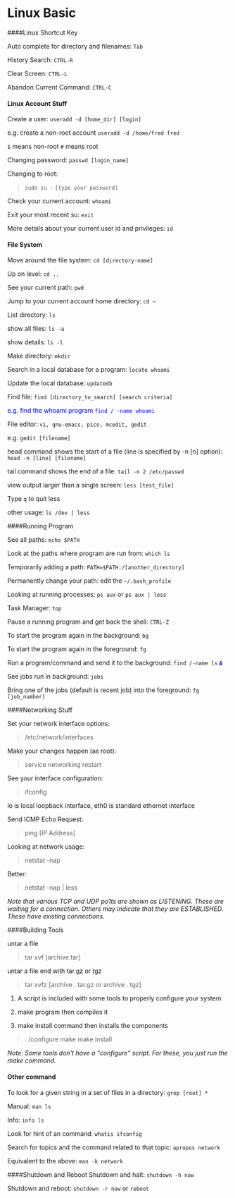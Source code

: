 # Linux Basic

####Linux Shortcut Key

Auto complete for directory and filenames: `Tab`

History Search: `CTRL-R`

Clear Screen: `CTRL-L`

Abandon Current Command: `CTRL-C`

#### Linux Account Stuff

Create a user: `useradd -d [home_dir] [login]`

e.g. create a non-root account `useradd -d /home/fred fred`

`$` means non-root `#` means root

Changing password: `passwd [login_name]`

Changing to root: 

> `sudo su -`
> `[type your password]`

Check your current account: `whoami`

Exit your most recent su: `exit`

More details about your current user id and privileges: `id`

#### File System

Move around the file system: `cd [directory-name]`

Up on level: `cd ..`

See your current path: `pwd`

Jump to your current account home directory: `cd ~`

List directory: `ls`

show all files: `ls -a`

show details: `ls -l`

Make directory: `mkdir`

Search in a local database for a program: `locate whoami`

Update the local database: `updatedb`

Find file: `find [directory_to_search] [search criteria]`

<span style="color:blue">e.g. find the whoami program `find / -name whoami`</span>

File editor: `vi, gnu-emacs, pico, mcedit, gedit`

e.g. `gedit [filename]`

head command shows the start of a file (line is specified by -n [n] option): `head -n [line] [filename]`

tail command shows the end of a file: `tail -n 2 /etc/passwd`

view output larger than a single screen: `less [test_file]`

Type `q` to quit less

other usage: `ls /dev | less`

####Running Program

See all paths: `echo $PATH`

Look at the paths where program are run from: `which ls`

Temporarily adding a path: `PATH=$PATH:/[another_directory]` 

Permanently change your path: edit the `~/.bash_profile`

Looking at running processes: `ps aux` or `ps aux | less`

Task Manager: `top`

Pause a running program and get back the shell: `CTRL-Z`

To start the program again in the background: `bg`

To start the program again in the foreground: `fg`

Run a program/command and send it to the background: `find /-name ls` <span style="color:blue">***`&`***</span>

See jobs run in background: `jobs`

Bring one of the jobs (default is recent job) into the foreground: `fg [job_number]`

####Networking Stuff

Set your network interface options: 
> /etc/network/interfaces

Make your changes happen (as root):
> service networking restart

See your interface configuration:
> ifconfig

lo is local loopback interface, eth0 is standard ethernet interface

Send ICMP Echo Request:
> ping [IP Address]

Looking at network usage:
> netstat -nap

Better:
> netstat -nap | less

_Note that various TCP and UDP po1ts are shown as LISTENING. These are waiting for a connection. Others may
indicate that they are ESTABLISHED. These have existing connections._

####Building Tools

untar a file 
> tar xvf [archive.tar]

untar a file end with tar.gz or tgz
> tar xvfz [archive . tar.gz or archive . tgz]

1. A script is included with some tools to properly
configure your system

2. make program then compiles it

3. make install command then installs the
components

>. /configure
> make
> make install

_Note: Some tools don't have a "configure" script. For these, you just run the make command._

#### Other command
To look for a given string in a set of files in a directory: `grep [root] *`

Manual: `man ls`

Info: `info ls`

Look for hint of an command: `whatis ifconfig`

Search for topics and the command related to that topic: `apropos network`

Equivalent to the above: `man -k network`

####Shutdown and Reboot
Shutdown and halt: `shutdown -h now`

Shutdown and reboot: `shutdown -r now` or `reboot`